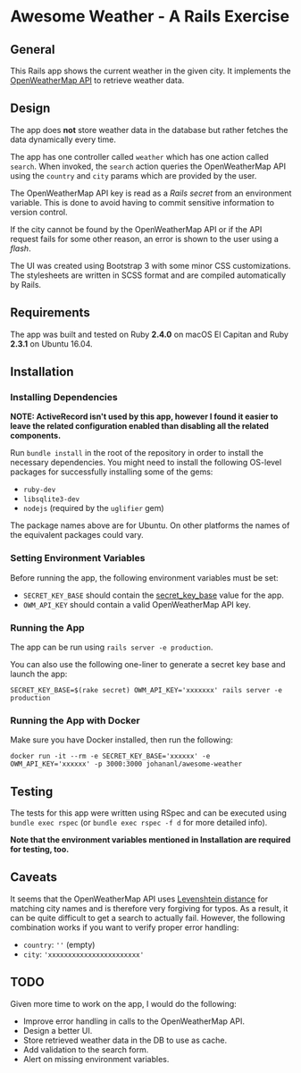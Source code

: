 # Awesome Weather - A Rails Exercise

## General

This Rails app shows the current weather in the given city. It implements the
[OpenWeatherMap API](https://openweathermap.org/api) to retrieve weather data.

## Design

The app does **not** store weather data in the database but rather fetches the
data dynamically every time.

The app has one controller called `weather` which has one action called
`search`. When invoked, the `search` action queries the OpenWeatherMap API using
the `country` and `city` params which are provided by the user.

The OpenWeatherMap API key is read as a *Rails secret* from an environment
variable. This is done to avoid having to commit sensitive information to
version control.

If the city cannot be found by the OpenWeatherMap API or if the API request
fails for some other reason, an error is shown to the user using a *flash*.

The UI was created using Bootstrap 3 with some minor CSS customizations. The
stylesheets are written in SCSS format and are compiled automatically by Rails.

## Requirements

The app was built and tested on Ruby **2.4.0** on macOS El Capitan and Ruby
**2.3.1** on Ubuntu 16.04.

## Installation

### Installing Dependencies

**NOTE: ActiveRecord isn't used by this app, however I found it easier to leave
the related configuration enabled than disabling all the related components.**

Run `bundle install` in the root of the repository in order to install the
necessary dependencies. You might need to install the following OS-level
packages for successfully installing some of the gems:

- `ruby-dev`
- `libsqlite3-dev`
- `nodejs` (required by the `uglifier` gem)

The package names above are for Ubuntu. On other platforms the names of the
equivalent packages could vary.

### Setting Environment Variables

Before running the app, the following environment variables must be set:

- `SECRET_KEY_BASE` should contain the [secret_key_base](http://guides.rubyonrails.org/upgrading_ruby_on_rails.html#config-secrets-yml)
value for the app.
- `OWM_API_KEY` should contain a valid OpenWeatherMap API key.

### Running the App

The app can be run using `rails server -e production`.

You can also use the following one-liner to generate a secret key base and
launch the app:

    SECRET_KEY_BASE=$(rake secret) OWM_API_KEY='xxxxxxx' rails server -e production

### Running the App with Docker

Make sure you have Docker installed, then run the following:

    docker run -it --rm -e SECRET_KEY_BASE='xxxxxx' -e OWM_API_KEY='xxxxxx' -p 3000:3000 johananl/awesome-weather

## Testing

The tests for this app were written using RSpec and can be executed using
`bundle exec rspec` (or `bundle exec rspec -f d` for more detailed info).

**Note that the environment variables mentioned in Installation are required for
testing, too.**

## Caveats

It seems that the OpenWeatherMap API uses [Levenshtein distance](https://en.wikipedia.org/wiki/Levenshtein_distance) for matching city
names and is therefore very forgiving for typos. As a result, it can be quite
difficult to get a search to actually fail. However, the following combination
works if you want to verify proper error handling:

- `country`: `''` (empty)
- `city`: `'xxxxxxxxxxxxxxxxxxxxxxx'`

## TODO

Given more time to work on the app, I would do the following:

- Improve error handling in calls to the OpenWeatherMap API.
- Design a better UI.
- Store retrieved weather data in the DB to use as cache.
- Add validation to the search form.
- Alert on missing environment variables.
